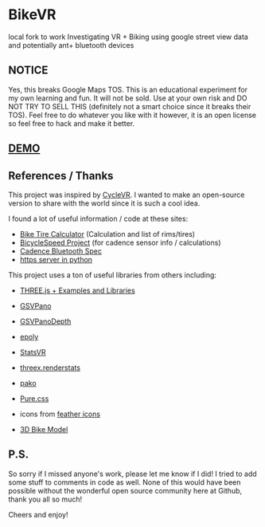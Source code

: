 # BikeVR
local fork to work
Investigating VR + Biking using google street view data and potentially ant+ bluetooth devices

## NOTICE
Yes, this breaks Google Maps TOS. This is an educational experiment for my own learning and fun. It will not be sold.
Use at your own risk and DO NOT TRY TO SELL THIS (definitely not a smart choice since it breaks their TOS).
Feel free to do whatever you like with it however, it is an open license so feel free to hack and make it better.

## [DEMO](https://bikevr-51504.firebaseapp.com)

## References / Thanks
This project was inspired by [CycleVR](http://www.cyclevr.com/). I wanted to make an open-source version to share with the world since it is such a cool idea.

I found a lot of useful information / code at these sites:
- [Bike Tire Calculator](http://www.berkshiresports.org/index.php?ID=bikecomputertiresizecalculator) (Calculation and list of rims/tires)
- [BicycleSpeed Project](https://github.com/erndev/BicycleSpeed/) (for cadence sensor info / calculations)
- [Cadence Bluetooth Spec](https://www.bluetooth.com/specifications/gatt/viewer?attributeXmlFile=org.bluetooth.characteristic.csc_measurement.xml)
- [https server in python](http://www.piware.de/2011/01/creating-an-https-server-in-python/)

This project uses a ton of useful libraries from others including:
- [THREE.js + Examples and Libraries](https://threejs.org/)
- [GSVPano](https://github.com/spite/GSVPano.js/)
- [GSVPanoDepth](https://github.com/proog128/GSVPanoDepth.js)
- [epoly](http://www.geocodezip.com/scripts/v3_epoly.js)
- [StatsVR](https://github.com/Sean-Bradley/StatsVR/)
- [threex.renderstats](https://github.com/jeromeetienne/threex.rendererstats)
- [pako](https://github.com/nodeca/pako)
- [Pure.css](https://purecss.io/)

- icons from [feather icons](https://feathericons.com/)
- [3D Bike Model](http://impression3d.laposte.fr/en/3d-model/game/bicycle-bike)

## P.S.
So sorry if I missed anyone's work, please let me know if I did! I tried to add some stuff to comments in code as well.
None of this would have been possible without the wonderful open source community here at Github, thank you all so much!

Cheers and enjoy!